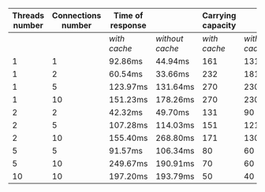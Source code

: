 | Threads number    | Connections number | Time of response              || Carrying capacity             ||
|-------------------|--------------------|--------------|-----------------|--------------|-----------------|
|                   |                    | *with cache* | *without cache* | *with cache* | *without cache* |
| 1                 | 1                  | 92.86ms      | 44.94ms         | 161          | 131             |
| 1                 | 2                  | 60.54ms      | 33.66ms         | 232          | 181             |
| 1                 | 5                  | 123.97ms     | 131.64ms        | 270          | 230             |
| 1                 | 10                 | 151.23ms     | 178.26ms        | 270          | 230             |
| 2                 | 2                  | 42.32ms      | 49.70ms         | 131          | 90              |
| 2                 | 5                  | 107.28ms     | 114.03ms        | 151          | 121             |
| 2                 | 10                 | 155.40ms     | 268.80ms        | 171          | 130             |
| 5                 | 5                  | 91.57ms      | 106.34ms        | 80           | 60              |
| 5                 | 10                 | 249.67ms     | 190.91ms        | 70           | 60              |
| 10                | 10                 | 197.20ms     | 193.79ms        | 50           | 40              |
